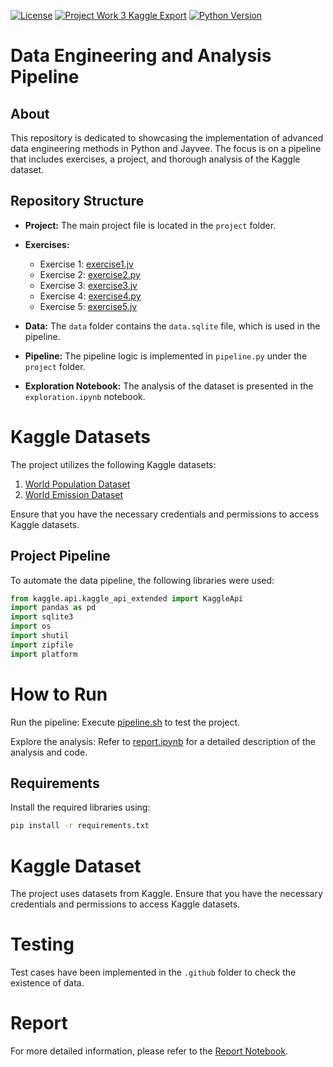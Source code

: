 [![License](https://img.shields.io/badge/License-Apache%202.0-blue.svg)](https://opensource.org/licenses/Apache-2.0)
[![Project Work 3 Kaggle Export](https://github.com/vinaychavda/made-template/actions/workflows/project-test.yml/badge.svg)](https://github.com/vinaychavda/made-template/actions/workflows/project-test.yml)
[![Python Version](https://img.shields.io/badge/Python-3.11.0-blue.svg)](https://www.python.org/downloads/release/python-3.x.x/)

# Data Engineering and Analysis Pipeline

## About

This repository is dedicated to showcasing the implementation of advanced data engineering methods in Python and Jayvee.
The focus is on a pipeline that includes exercises, a project, and thorough analysis of the Kaggle dataset.

## Repository Structure

- **Project:** The main project file is located in the `project` folder.
- **Exercises:**
    - Exercise 1: [exercise1.jv](./exercises/exercise1.jv)
    - Exercise 2: [exercise2.py](./exercises/exercise2.py)
    - Exercise 3: [exercise3.jv](./exercises/exercise3.jv)
    - Exercise 4: [exercise4.py](./exercises/exercise4.py)
    - Exercise 5: [exercise5.jv](./exercises/exercise5.jv)

- **Data:** The `data` folder contains the `data.sqlite` file, which is used in the pipeline.

- **Pipeline:** The pipeline logic is implemented in `pipeline.py` under the `project` folder.

- **Exploration Notebook:** The analysis of the dataset is presented in the `exploration.ipynb` notebook.

# Kaggle Datasets

The project utilizes the following Kaggle datasets:

1. [World Population Dataset](https://www.kaggle.com/datasets/iamsouravbanerjee/world-population-dataset?select=world_population.csv)
2. [World Emission Dataset](https://www.kaggle.com/datasets/thedevastator/global-fossil-co2-emissions-by-country-2002-2022/data?select=GCB2022v27_MtCO2_flat.csv)

Ensure that you have the necessary credentials and permissions to access Kaggle datasets.


## Project Pipeline

To automate the data pipeline, the following libraries were used:

```python
from kaggle.api.kaggle_api_extended import KaggleApi
import pandas as pd
import sqlite3
import os
import shutil
import zipfile
import platform
````

# How to Run

Run the pipeline: Execute [pipeline.sh](./project/pipeline.sh) to test the project.

Explore the analysis: Refer to [report.ipynb](./project/report.ipynb) for a detailed description of the analysis and code.

## Requirements

Install the required libraries using:

```bash
pip install -r requirements.txt
```

# Kaggle Dataset

The project uses datasets from Kaggle. Ensure that you have the necessary credentials and permissions to access Kaggle
datasets.

# Testing

Test cases have been implemented in the `.github` folder to check the existence of data.

# Report

For more detailed information, please refer to the [Report Notebook](./project/report.ipynb).
